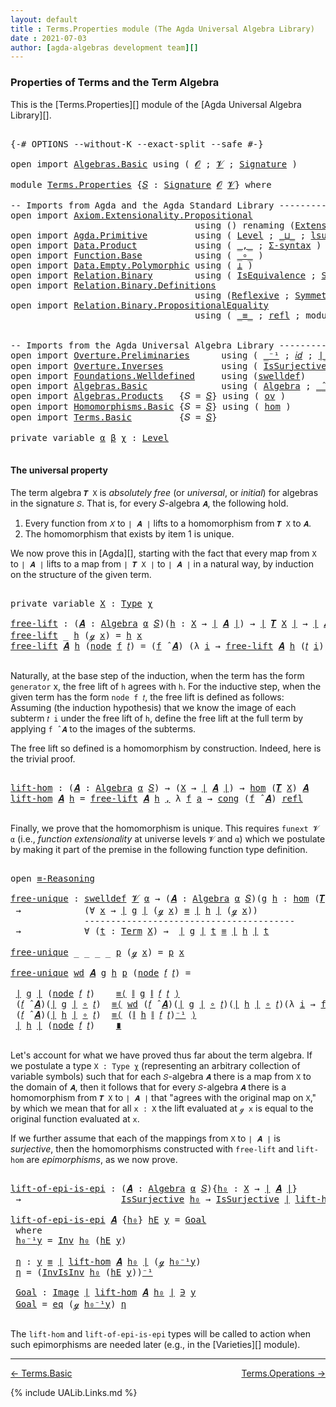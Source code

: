 ```yaml
---
layout: default
title : Terms.Properties module (The Agda Universal Algebra Library)
date : 2021-07-03
author: [agda-algebras development team][]
---
```


### <a id="properties-of-terms-and-the-term-algebra">Properties of Terms and the Term Algebra</a>

This is the [Terms.Properties][] module of the [Agda Universal Algebra Library][].


<pre class="Agda">

<a id="354" class="Symbol">{-#</a> <a id="358" class="Keyword">OPTIONS</a> <a id="366" class="Pragma">--without-K</a> <a id="378" class="Pragma">--exact-split</a> <a id="392" class="Pragma">--safe</a> <a id="399" class="Symbol">#-}</a>

<a id="404" class="Keyword">open</a> <a id="409" class="Keyword">import</a> <a id="416" href="Algebras.Basic.html" class="Module">Algebras.Basic</a> <a id="431" class="Keyword">using</a> <a id="437" class="Symbol">(</a> <a id="439" href="Algebras.Basic.html#1140" class="Generalizable">𝓞</a> <a id="441" class="Symbol">;</a> <a id="443" href="Algebras.Basic.html#1142" class="Generalizable">𝓥</a> <a id="445" class="Symbol">;</a> <a id="447" href="Algebras.Basic.html#3566" class="Function">Signature</a> <a id="457" class="Symbol">)</a>

<a id="460" class="Keyword">module</a> <a id="467" href="Terms.Properties.html" class="Module">Terms.Properties</a> <a id="484" class="Symbol">{</a><a id="485" href="Terms.Properties.html#485" class="Bound">𝑆</a> <a id="487" class="Symbol">:</a> <a id="489" href="Algebras.Basic.html#3566" class="Function">Signature</a> <a id="499" href="Algebras.Basic.html#1140" class="Generalizable">𝓞</a> <a id="501" href="Algebras.Basic.html#1142" class="Generalizable">𝓥</a><a id="502" class="Symbol">}</a> <a id="504" class="Keyword">where</a>

<a id="511" class="Comment">-- Imports from Agda and the Agda Standard Library --------------------------------------</a>
<a id="601" class="Keyword">open</a> <a id="606" class="Keyword">import</a> <a id="613" href="Axiom.Extensionality.Propositional.html" class="Module">Axiom.Extensionality.Propositional</a>
                                   <a id="683" class="Keyword">using</a> <a id="689" class="Symbol">()</a> <a id="692" class="Keyword">renaming</a> <a id="701" class="Symbol">(</a><a id="702" href="Axiom.Extensionality.Propositional.html#741" class="Function">Extensionality</a> <a id="717" class="Symbol">to</a> <a id="720" class="Function">funext</a><a id="726" class="Symbol">)</a>
<a id="728" class="Keyword">open</a> <a id="733" class="Keyword">import</a> <a id="740" href="Agda.Primitive.html" class="Module">Agda.Primitive</a>         <a id="763" class="Keyword">using</a> <a id="769" class="Symbol">(</a> <a id="771" href="Agda.Primitive.html#597" class="Postulate">Level</a> <a id="777" class="Symbol">;</a> <a id="779" href="Agda.Primitive.html#810" class="Primitive Operator">_⊔_</a> <a id="783" class="Symbol">;</a> <a id="785" href="Agda.Primitive.html#780" class="Primitive">lsuc</a> <a id="790" class="Symbol">)</a> <a id="792" class="Keyword">renaming</a> <a id="801" class="Symbol">(</a> <a id="803" href="Agda.Primitive.html#326" class="Primitive">Set</a> <a id="807" class="Symbol">to</a> <a id="810" class="Primitive">Type</a> <a id="815" class="Symbol">)</a>
<a id="817" class="Keyword">open</a> <a id="822" class="Keyword">import</a> <a id="829" href="Data.Product.html" class="Module">Data.Product</a>           <a id="852" class="Keyword">using</a> <a id="858" class="Symbol">(</a> <a id="860" href="Agda.Builtin.Sigma.html#236" class="InductiveConstructor Operator">_,_</a> <a id="864" class="Symbol">;</a> <a id="866" href="Data.Product.html#916" class="Function">Σ-syntax</a> <a id="875" class="Symbol">)</a>
<a id="877" class="Keyword">open</a> <a id="882" class="Keyword">import</a> <a id="889" href="Function.Base.html" class="Module">Function.Base</a>          <a id="912" class="Keyword">using</a> <a id="918" class="Symbol">(</a> <a id="920" href="Function.Base.html#1031" class="Function Operator">_∘_</a> <a id="924" class="Symbol">)</a>
<a id="926" class="Keyword">open</a> <a id="931" class="Keyword">import</a> <a id="938" href="Data.Empty.Polymorphic.html" class="Module">Data.Empty.Polymorphic</a> <a id="961" class="Keyword">using</a> <a id="967" class="Symbol">(</a> <a id="969" href="Data.Empty.Polymorphic.html#331" class="Function">⊥</a> <a id="971" class="Symbol">)</a>
<a id="973" class="Keyword">open</a> <a id="978" class="Keyword">import</a> <a id="985" href="Relation.Binary.html" class="Module">Relation.Binary</a>        <a id="1008" class="Keyword">using</a> <a id="1014" class="Symbol">(</a> <a id="1016" href="Relation.Binary.Structures.html#1522" class="Record">IsEquivalence</a> <a id="1030" class="Symbol">;</a> <a id="1032" href="Relation.Binary.Bundles.html#1009" class="Record">Setoid</a> <a id="1039" class="Symbol">)</a>
<a id="1041" class="Keyword">open</a> <a id="1046" class="Keyword">import</a> <a id="1053" href="Relation.Binary.Definitions.html" class="Module">Relation.Binary.Definitions</a>
                                   <a id="1116" class="Keyword">using</a> <a id="1122" class="Symbol">(</a><a id="1123" href="Relation.Binary.Definitions.html#1339" class="Function">Reflexive</a> <a id="1133" class="Symbol">;</a> <a id="1135" href="Relation.Binary.Definitions.html#1498" class="Function">Symmetric</a> <a id="1145" class="Symbol">;</a> <a id="1147" href="Relation.Binary.Definitions.html#1978" class="Function">Transitive</a> <a id="1158" class="Symbol">)</a>
<a id="1160" class="Keyword">open</a> <a id="1165" class="Keyword">import</a> <a id="1172" href="Relation.Binary.PropositionalEquality.html" class="Module">Relation.Binary.PropositionalEquality</a>
                                   <a id="1245" class="Keyword">using</a> <a id="1251" class="Symbol">(</a> <a id="1253" href="Agda.Builtin.Equality.html#151" class="Datatype Operator">_≡_</a> <a id="1257" class="Symbol">;</a> <a id="1259" href="Agda.Builtin.Equality.html#208" class="InductiveConstructor">refl</a> <a id="1264" class="Symbol">;</a> <a id="1266" class="Keyword">module</a> <a id="1273" href="Relation.Binary.PropositionalEquality.Core.html#2708" class="Module">≡-Reasoning</a> <a id="1285" class="Symbol">;</a> <a id="1287" href="Relation.Binary.PropositionalEquality.Core.html#1130" class="Function">cong</a> <a id="1292" class="Symbol">)</a>


<a id="1296" class="Comment">-- Imports from the Agda Universal Algebra Library ----------------------------------------</a>
<a id="1388" class="Keyword">open</a> <a id="1393" class="Keyword">import</a> <a id="1400" href="Overture.Preliminaries.html" class="Module">Overture.Preliminaries</a>      <a id="1428" class="Keyword">using</a> <a id="1434" class="Symbol">(</a> <a id="1436" href="Overture.Preliminaries.html#4931" class="Function Operator">_⁻¹</a> <a id="1440" class="Symbol">;</a> <a id="1442" href="Overture.Preliminaries.html#5330" class="Function">𝑖𝑑</a> <a id="1445" class="Symbol">;</a> <a id="1447" href="Overture.Preliminaries.html#4227" class="Function Operator">∣_∣</a> <a id="1451" class="Symbol">;</a> <a id="1453" href="Overture.Preliminaries.html#4265" class="Function Operator">∥_∥</a><a id="1456" class="Symbol">)</a>
<a id="1458" class="Keyword">open</a> <a id="1463" class="Keyword">import</a> <a id="1470" href="Overture.Inverses.html" class="Module">Overture.Inverses</a>           <a id="1498" class="Keyword">using</a> <a id="1504" class="Symbol">(</a> <a id="1506" href="Overture.Inverses.html#3317" class="Function">IsSurjective</a> <a id="1519" class="Symbol">;</a> <a id="1521" href="Overture.Inverses.html#1861" class="Function">Inv</a> <a id="1525" class="Symbol">;</a> <a id="1527" href="Overture.Inverses.html#2024" class="Function">InvIsInv</a> <a id="1536" class="Symbol">;</a> <a id="1538" href="Overture.Inverses.html#1261" class="Datatype Operator">Image_∋_</a><a id="1546" class="Symbol">;</a> <a id="1548" href="Overture.Inverses.html#1309" class="InductiveConstructor">eq</a> <a id="1551" class="Symbol">)</a>
<a id="1553" class="Keyword">open</a> <a id="1558" class="Keyword">import</a> <a id="1565" href="Foundations.Welldefined.html" class="Module">Foundations.Welldefined</a>     <a id="1593" class="Keyword">using</a> <a id="1599" class="Symbol">(</a><a id="1600" href="Foundations.Welldefined.html#2650" class="Function">swelldef</a><a id="1608" class="Symbol">)</a>
<a id="1610" class="Keyword">open</a> <a id="1615" class="Keyword">import</a> <a id="1622" href="Algebras.Basic.html" class="Module">Algebras.Basic</a>              <a id="1650" class="Keyword">using</a> <a id="1656" class="Symbol">(</a> <a id="1658" href="Algebras.Basic.html#6008" class="Function">Algebra</a> <a id="1666" class="Symbol">;</a> <a id="1668" href="Algebras.Basic.html#9038" class="Function Operator">_̂_</a> <a id="1672" class="Symbol">)</a>
<a id="1674" class="Keyword">open</a> <a id="1679" class="Keyword">import</a> <a id="1686" href="Algebras.Products.html" class="Module">Algebras.Products</a>   <a id="1706" class="Symbol">{</a><a id="1707" class="Argument">𝑆</a> <a id="1709" class="Symbol">=</a> <a id="1711" href="Terms.Properties.html#485" class="Bound">𝑆</a><a id="1712" class="Symbol">}</a> <a id="1714" class="Keyword">using</a> <a id="1720" class="Symbol">(</a> <a id="1722" href="Algebras.Products.html#2982" class="Function">ov</a> <a id="1725" class="Symbol">)</a>
<a id="1727" class="Keyword">open</a> <a id="1732" class="Keyword">import</a> <a id="1739" href="Homomorphisms.Basic.html" class="Module">Homomorphisms.Basic</a> <a id="1759" class="Symbol">{</a><a id="1760" class="Argument">𝑆</a> <a id="1762" class="Symbol">=</a> <a id="1764" href="Terms.Properties.html#485" class="Bound">𝑆</a><a id="1765" class="Symbol">}</a> <a id="1767" class="Keyword">using</a> <a id="1773" class="Symbol">(</a> <a id="1775" href="Homomorphisms.Basic.html#3096" class="Function">hom</a> <a id="1779" class="Symbol">)</a>
<a id="1781" class="Keyword">open</a> <a id="1786" class="Keyword">import</a> <a id="1793" href="Terms.Basic.html" class="Module">Terms.Basic</a>         <a id="1813" class="Symbol">{</a><a id="1814" class="Argument">𝑆</a> <a id="1816" class="Symbol">=</a> <a id="1818" href="Terms.Properties.html#485" class="Bound">𝑆</a><a id="1819" class="Symbol">}</a>

<a id="1822" class="Keyword">private</a> <a id="1830" class="Keyword">variable</a> <a id="1839" href="Terms.Properties.html#1839" class="Generalizable">α</a> <a id="1841" href="Terms.Properties.html#1841" class="Generalizable">β</a> <a id="1843" href="Terms.Properties.html#1843" class="Generalizable">χ</a> <a id="1845" class="Symbol">:</a> <a id="1847" href="Agda.Primitive.html#597" class="Postulate">Level</a>

</pre>


#### <a id="the-universal-property">The universal property</a>

The term algebra `𝑻 X` is *absolutely free* (or *universal*, or *initial*) for algebras in the signature `𝑆`. That is, for every 𝑆-algebra `𝑨`, the following hold.

1. Every function from `𝑋` to `∣ 𝑨 ∣` lifts to a homomorphism from `𝑻 X` to `𝑨`.
2. The homomorphism that exists by item 1 is unique.

We now prove this in [Agda][], starting with the fact that every map from `X` to `∣ 𝑨 ∣` lifts to a map from `∣ 𝑻 X ∣` to `∣ 𝑨 ∣` in a natural way, by induction on the structure of the given term.

<pre class="Agda">

<a id="2443" class="Keyword">private</a> <a id="2451" class="Keyword">variable</a> <a id="2460" href="Terms.Properties.html#2460" class="Generalizable">X</a> <a id="2462" class="Symbol">:</a> <a id="2464" href="Terms.Properties.html#810" class="Primitive">Type</a> <a id="2469" href="Terms.Properties.html#1843" class="Generalizable">χ</a>

<a id="free-lift"></a><a id="2472" href="Terms.Properties.html#2472" class="Function">free-lift</a> <a id="2482" class="Symbol">:</a> <a id="2484" class="Symbol">(</a><a id="2485" href="Terms.Properties.html#2485" class="Bound">𝑨</a> <a id="2487" class="Symbol">:</a> <a id="2489" href="Algebras.Basic.html#6008" class="Function">Algebra</a> <a id="2497" href="Terms.Properties.html#1839" class="Generalizable">α</a> <a id="2499" href="Terms.Properties.html#485" class="Bound">𝑆</a><a id="2500" class="Symbol">)(</a><a id="2502" href="Terms.Properties.html#2502" class="Bound">h</a> <a id="2504" class="Symbol">:</a> <a id="2506" href="Terms.Properties.html#2460" class="Generalizable">X</a> <a id="2508" class="Symbol">→</a> <a id="2510" href="Overture.Preliminaries.html#4227" class="Function Operator">∣</a> <a id="2512" href="Terms.Properties.html#2485" class="Bound">𝑨</a> <a id="2514" href="Overture.Preliminaries.html#4227" class="Function Operator">∣</a><a id="2515" class="Symbol">)</a> <a id="2517" class="Symbol">→</a> <a id="2519" href="Overture.Preliminaries.html#4227" class="Function Operator">∣</a> <a id="2521" href="Terms.Basic.html#3261" class="Function">𝑻</a> <a id="2523" href="Terms.Properties.html#2460" class="Generalizable">X</a> <a id="2525" href="Overture.Preliminaries.html#4227" class="Function Operator">∣</a> <a id="2527" class="Symbol">→</a> <a id="2529" href="Overture.Preliminaries.html#4227" class="Function Operator">∣</a> <a id="2531" href="Terms.Properties.html#2485" class="Bound">𝑨</a> <a id="2533" href="Overture.Preliminaries.html#4227" class="Function Operator">∣</a>
<a id="2535" href="Terms.Properties.html#2472" class="Function">free-lift</a> <a id="2545" class="Symbol">_</a> <a id="2547" href="Terms.Properties.html#2547" class="Bound">h</a> <a id="2549" class="Symbol">(</a><a id="2550" href="Terms.Basic.html#2030" class="InductiveConstructor">ℊ</a> <a id="2552" href="Terms.Properties.html#2552" class="Bound">x</a><a id="2553" class="Symbol">)</a> <a id="2555" class="Symbol">=</a> <a id="2557" href="Terms.Properties.html#2547" class="Bound">h</a> <a id="2559" href="Terms.Properties.html#2552" class="Bound">x</a>
<a id="2561" href="Terms.Properties.html#2472" class="Function">free-lift</a> <a id="2571" href="Terms.Properties.html#2571" class="Bound">𝑨</a> <a id="2573" href="Terms.Properties.html#2573" class="Bound">h</a> <a id="2575" class="Symbol">(</a><a id="2576" href="Terms.Basic.html#2072" class="InductiveConstructor">node</a> <a id="2581" href="Terms.Properties.html#2581" class="Bound">f</a> <a id="2583" href="Terms.Properties.html#2583" class="Bound">𝑡</a><a id="2584" class="Symbol">)</a> <a id="2586" class="Symbol">=</a> <a id="2588" class="Symbol">(</a><a id="2589" href="Terms.Properties.html#2581" class="Bound">f</a> <a id="2591" href="Algebras.Basic.html#9038" class="Function Operator">̂</a> <a id="2593" href="Terms.Properties.html#2571" class="Bound">𝑨</a><a id="2594" class="Symbol">)</a> <a id="2596" class="Symbol">(λ</a> <a id="2599" href="Terms.Properties.html#2599" class="Bound">i</a> <a id="2601" class="Symbol">→</a> <a id="2603" href="Terms.Properties.html#2472" class="Function">free-lift</a> <a id="2613" href="Terms.Properties.html#2571" class="Bound">𝑨</a> <a id="2615" href="Terms.Properties.html#2573" class="Bound">h</a> <a id="2617" class="Symbol">(</a><a id="2618" href="Terms.Properties.html#2583" class="Bound">𝑡</a> <a id="2620" href="Terms.Properties.html#2599" class="Bound">i</a><a id="2621" class="Symbol">))</a>

</pre>

Naturally, at the base step of the induction, when the term has the form `generator`
x, the free lift of `h` agrees with `h`.  For the inductive step, when the
given term has the form `node f 𝑡`, the free lift is defined as
follows: Assuming (the induction hypothesis) that we know the image of each
subterm `𝑡 i` under the free lift of `h`, define the free lift at the
full term by applying `f ̂ 𝑨` to the images of the subterms.

The free lift so defined is a homomorphism by construction. Indeed, here is the trivial proof.

<pre class="Agda">

<a id="lift-hom"></a><a id="3179" href="Terms.Properties.html#3179" class="Function">lift-hom</a> <a id="3188" class="Symbol">:</a> <a id="3190" class="Symbol">(</a><a id="3191" href="Terms.Properties.html#3191" class="Bound">𝑨</a> <a id="3193" class="Symbol">:</a> <a id="3195" href="Algebras.Basic.html#6008" class="Function">Algebra</a> <a id="3203" href="Terms.Properties.html#1839" class="Generalizable">α</a> <a id="3205" href="Terms.Properties.html#485" class="Bound">𝑆</a><a id="3206" class="Symbol">)</a> <a id="3208" class="Symbol">→</a> <a id="3210" class="Symbol">(</a><a id="3211" href="Terms.Properties.html#2460" class="Generalizable">X</a> <a id="3213" class="Symbol">→</a> <a id="3215" href="Overture.Preliminaries.html#4227" class="Function Operator">∣</a> <a id="3217" href="Terms.Properties.html#3191" class="Bound">𝑨</a> <a id="3219" href="Overture.Preliminaries.html#4227" class="Function Operator">∣</a><a id="3220" class="Symbol">)</a> <a id="3222" class="Symbol">→</a> <a id="3224" href="Homomorphisms.Basic.html#3096" class="Function">hom</a> <a id="3228" class="Symbol">(</a><a id="3229" href="Terms.Basic.html#3261" class="Function">𝑻</a> <a id="3231" href="Terms.Properties.html#2460" class="Generalizable">X</a><a id="3232" class="Symbol">)</a> <a id="3234" href="Terms.Properties.html#3191" class="Bound">𝑨</a>
<a id="3236" href="Terms.Properties.html#3179" class="Function">lift-hom</a> <a id="3245" href="Terms.Properties.html#3245" class="Bound">𝑨</a> <a id="3247" href="Terms.Properties.html#3247" class="Bound">h</a> <a id="3249" class="Symbol">=</a> <a id="3251" href="Terms.Properties.html#2472" class="Function">free-lift</a> <a id="3261" href="Terms.Properties.html#3245" class="Bound">𝑨</a> <a id="3263" href="Terms.Properties.html#3247" class="Bound">h</a> <a id="3265" href="Agda.Builtin.Sigma.html#236" class="InductiveConstructor Operator">,</a> <a id="3267" class="Symbol">λ</a> <a id="3269" href="Terms.Properties.html#3269" class="Bound">f</a> <a id="3271" href="Terms.Properties.html#3271" class="Bound">a</a> <a id="3273" class="Symbol">→</a> <a id="3275" href="Relation.Binary.PropositionalEquality.Core.html#1130" class="Function">cong</a> <a id="3280" class="Symbol">(</a><a id="3281" href="Terms.Properties.html#3269" class="Bound">f</a> <a id="3283" href="Algebras.Basic.html#9038" class="Function Operator">̂</a> <a id="3285" href="Terms.Properties.html#3245" class="Bound">𝑨</a><a id="3286" class="Symbol">)</a> <a id="3288" href="Agda.Builtin.Equality.html#208" class="InductiveConstructor">refl</a>

</pre>

Finally, we prove that the homomorphism is unique.  This requires `funext 𝓥 α` (i.e., *function extensionality* at universe levels `𝓥` and `α`) which we postulate by making it part of the premise in the following function type definition.

<pre class="Agda">

<a id="3560" class="Keyword">open</a> <a id="3565" href="Relation.Binary.PropositionalEquality.Core.html#2708" class="Module">≡-Reasoning</a>

<a id="free-unique"></a><a id="3578" href="Terms.Properties.html#3578" class="Function">free-unique</a> <a id="3590" class="Symbol">:</a> <a id="3592" href="Foundations.Welldefined.html#2650" class="Function">swelldef</a> <a id="3601" href="Terms.Properties.html#501" class="Bound">𝓥</a> <a id="3603" href="Terms.Properties.html#1839" class="Generalizable">α</a> <a id="3605" class="Symbol">→</a> <a id="3607" class="Symbol">(</a><a id="3608" href="Terms.Properties.html#3608" class="Bound">𝑨</a> <a id="3610" class="Symbol">:</a> <a id="3612" href="Algebras.Basic.html#6008" class="Function">Algebra</a> <a id="3620" href="Terms.Properties.html#1839" class="Generalizable">α</a> <a id="3622" href="Terms.Properties.html#485" class="Bound">𝑆</a><a id="3623" class="Symbol">)(</a><a id="3625" href="Terms.Properties.html#3625" class="Bound">g</a> <a id="3627" href="Terms.Properties.html#3627" class="Bound">h</a> <a id="3629" class="Symbol">:</a> <a id="3631" href="Homomorphisms.Basic.html#3096" class="Function">hom</a> <a id="3635" class="Symbol">(</a><a id="3636" href="Terms.Basic.html#3261" class="Function">𝑻</a> <a id="3638" href="Terms.Properties.html#2460" class="Generalizable">X</a><a id="3639" class="Symbol">)</a> <a id="3641" href="Terms.Properties.html#3608" class="Bound">𝑨</a><a id="3642" class="Symbol">)</a>
 <a id="3645" class="Symbol">→</a>            <a id="3658" class="Symbol">(∀</a> <a id="3661" href="Terms.Properties.html#3661" class="Bound">x</a> <a id="3663" class="Symbol">→</a> <a id="3665" href="Overture.Preliminaries.html#4227" class="Function Operator">∣</a> <a id="3667" href="Terms.Properties.html#3625" class="Bound">g</a> <a id="3669" href="Overture.Preliminaries.html#4227" class="Function Operator">∣</a> <a id="3671" class="Symbol">(</a><a id="3672" href="Terms.Basic.html#2030" class="InductiveConstructor">ℊ</a> <a id="3674" href="Terms.Properties.html#3661" class="Bound">x</a><a id="3675" class="Symbol">)</a> <a id="3677" href="Agda.Builtin.Equality.html#151" class="Datatype Operator">≡</a> <a id="3679" href="Overture.Preliminaries.html#4227" class="Function Operator">∣</a> <a id="3681" href="Terms.Properties.html#3627" class="Bound">h</a> <a id="3683" href="Overture.Preliminaries.html#4227" class="Function Operator">∣</a> <a id="3685" class="Symbol">(</a><a id="3686" href="Terms.Basic.html#2030" class="InductiveConstructor">ℊ</a> <a id="3688" href="Terms.Properties.html#3661" class="Bound">x</a><a id="3689" class="Symbol">))</a>
              <a id="3706" class="Comment">----------------------------------------</a>
 <a id="3748" class="Symbol">→</a>            <a id="3761" class="Symbol">∀</a> <a id="3763" class="Symbol">(</a><a id="3764" href="Terms.Properties.html#3764" class="Bound">t</a> <a id="3766" class="Symbol">:</a> <a id="3768" href="Terms.Basic.html#1989" class="Datatype">Term</a> <a id="3773" href="Terms.Properties.html#2460" class="Generalizable">X</a><a id="3774" class="Symbol">)</a> <a id="3776" class="Symbol">→</a>  <a id="3779" href="Overture.Preliminaries.html#4227" class="Function Operator">∣</a> <a id="3781" href="Terms.Properties.html#3625" class="Bound">g</a> <a id="3783" href="Overture.Preliminaries.html#4227" class="Function Operator">∣</a> <a id="3785" href="Terms.Properties.html#3764" class="Bound">t</a> <a id="3787" href="Agda.Builtin.Equality.html#151" class="Datatype Operator">≡</a> <a id="3789" href="Overture.Preliminaries.html#4227" class="Function Operator">∣</a> <a id="3791" href="Terms.Properties.html#3627" class="Bound">h</a> <a id="3793" href="Overture.Preliminaries.html#4227" class="Function Operator">∣</a> <a id="3795" href="Terms.Properties.html#3764" class="Bound">t</a>

<a id="3798" href="Terms.Properties.html#3578" class="Function">free-unique</a> <a id="3810" class="Symbol">_</a> <a id="3812" class="Symbol">_</a> <a id="3814" class="Symbol">_</a> <a id="3816" class="Symbol">_</a> <a id="3818" href="Terms.Properties.html#3818" class="Bound">p</a> <a id="3820" class="Symbol">(</a><a id="3821" href="Terms.Basic.html#2030" class="InductiveConstructor">ℊ</a> <a id="3823" href="Terms.Properties.html#3823" class="Bound">x</a><a id="3824" class="Symbol">)</a> <a id="3826" class="Symbol">=</a> <a id="3828" href="Terms.Properties.html#3818" class="Bound">p</a> <a id="3830" href="Terms.Properties.html#3823" class="Bound">x</a>

<a id="3833" href="Terms.Properties.html#3578" class="Function">free-unique</a> <a id="3845" href="Terms.Properties.html#3845" class="Bound">wd</a> <a id="3848" href="Terms.Properties.html#3848" class="Bound">𝑨</a> <a id="3850" href="Terms.Properties.html#3850" class="Bound">g</a> <a id="3852" href="Terms.Properties.html#3852" class="Bound">h</a> <a id="3854" href="Terms.Properties.html#3854" class="Bound">p</a> <a id="3856" class="Symbol">(</a><a id="3857" href="Terms.Basic.html#2072" class="InductiveConstructor">node</a> <a id="3862" href="Terms.Properties.html#3862" class="Bound">𝑓</a> <a id="3864" href="Terms.Properties.html#3864" class="Bound">𝑡</a><a id="3865" class="Symbol">)</a> <a id="3867" class="Symbol">=</a>

 <a id="3871" href="Overture.Preliminaries.html#4227" class="Function Operator">∣</a> <a id="3873" href="Terms.Properties.html#3850" class="Bound">g</a> <a id="3875" href="Overture.Preliminaries.html#4227" class="Function Operator">∣</a> <a id="3877" class="Symbol">(</a><a id="3878" href="Terms.Basic.html#2072" class="InductiveConstructor">node</a> <a id="3883" href="Terms.Properties.html#3862" class="Bound">𝑓</a> <a id="3885" href="Terms.Properties.html#3864" class="Bound">𝑡</a><a id="3886" class="Symbol">)</a>    <a id="3891" href="Relation.Binary.PropositionalEquality.Core.html#2923" class="Function">≡⟨</a> <a id="3894" href="Overture.Preliminaries.html#4265" class="Function Operator">∥</a> <a id="3896" href="Terms.Properties.html#3850" class="Bound">g</a> <a id="3898" href="Overture.Preliminaries.html#4265" class="Function Operator">∥</a> <a id="3900" href="Terms.Properties.html#3862" class="Bound">𝑓</a> <a id="3902" href="Terms.Properties.html#3864" class="Bound">𝑡</a> <a id="3904" href="Relation.Binary.PropositionalEquality.Core.html#2923" class="Function">⟩</a>
 <a id="3907" class="Symbol">(</a><a id="3908" href="Terms.Properties.html#3862" class="Bound">𝑓</a> <a id="3910" href="Algebras.Basic.html#9038" class="Function Operator">̂</a> <a id="3912" href="Terms.Properties.html#3848" class="Bound">𝑨</a><a id="3913" class="Symbol">)(</a><a id="3915" href="Overture.Preliminaries.html#4227" class="Function Operator">∣</a> <a id="3917" href="Terms.Properties.html#3850" class="Bound">g</a> <a id="3919" href="Overture.Preliminaries.html#4227" class="Function Operator">∣</a> <a id="3921" href="Function.Base.html#1031" class="Function Operator">∘</a> <a id="3923" href="Terms.Properties.html#3864" class="Bound">𝑡</a><a id="3924" class="Symbol">)</a>  <a id="3927" href="Relation.Binary.PropositionalEquality.Core.html#2923" class="Function">≡⟨</a> <a id="3930" href="Terms.Properties.html#3845" class="Bound">wd</a> <a id="3933" class="Symbol">(</a><a id="3934" href="Terms.Properties.html#3862" class="Bound">𝑓</a> <a id="3936" href="Algebras.Basic.html#9038" class="Function Operator">̂</a> <a id="3938" href="Terms.Properties.html#3848" class="Bound">𝑨</a><a id="3939" class="Symbol">)(</a><a id="3941" href="Overture.Preliminaries.html#4227" class="Function Operator">∣</a> <a id="3943" href="Terms.Properties.html#3850" class="Bound">g</a> <a id="3945" href="Overture.Preliminaries.html#4227" class="Function Operator">∣</a> <a id="3947" href="Function.Base.html#1031" class="Function Operator">∘</a> <a id="3949" href="Terms.Properties.html#3864" class="Bound">𝑡</a><a id="3950" class="Symbol">)(</a><a id="3952" href="Overture.Preliminaries.html#4227" class="Function Operator">∣</a> <a id="3954" href="Terms.Properties.html#3852" class="Bound">h</a> <a id="3956" href="Overture.Preliminaries.html#4227" class="Function Operator">∣</a> <a id="3958" href="Function.Base.html#1031" class="Function Operator">∘</a> <a id="3960" href="Terms.Properties.html#3864" class="Bound">𝑡</a><a id="3961" class="Symbol">)(λ</a> <a id="3965" href="Terms.Properties.html#3965" class="Bound">i</a> <a id="3967" class="Symbol">→</a> <a id="3969" href="Terms.Properties.html#3578" class="Function">free-unique</a> <a id="3981" href="Terms.Properties.html#3845" class="Bound">wd</a> <a id="3984" href="Terms.Properties.html#3848" class="Bound">𝑨</a> <a id="3986" href="Terms.Properties.html#3850" class="Bound">g</a> <a id="3988" href="Terms.Properties.html#3852" class="Bound">h</a> <a id="3990" href="Terms.Properties.html#3854" class="Bound">p</a> <a id="3992" class="Symbol">(</a><a id="3993" href="Terms.Properties.html#3864" class="Bound">𝑡</a> <a id="3995" href="Terms.Properties.html#3965" class="Bound">i</a><a id="3996" class="Symbol">))</a> <a id="3999" href="Relation.Binary.PropositionalEquality.Core.html#2923" class="Function">⟩</a>
 <a id="4002" class="Symbol">(</a><a id="4003" href="Terms.Properties.html#3862" class="Bound">𝑓</a> <a id="4005" href="Algebras.Basic.html#9038" class="Function Operator">̂</a> <a id="4007" href="Terms.Properties.html#3848" class="Bound">𝑨</a><a id="4008" class="Symbol">)(</a><a id="4010" href="Overture.Preliminaries.html#4227" class="Function Operator">∣</a> <a id="4012" href="Terms.Properties.html#3852" class="Bound">h</a> <a id="4014" href="Overture.Preliminaries.html#4227" class="Function Operator">∣</a> <a id="4016" href="Function.Base.html#1031" class="Function Operator">∘</a> <a id="4018" href="Terms.Properties.html#3864" class="Bound">𝑡</a><a id="4019" class="Symbol">)</a>  <a id="4022" href="Relation.Binary.PropositionalEquality.Core.html#2923" class="Function">≡⟨</a> <a id="4025" class="Symbol">(</a><a id="4026" href="Overture.Preliminaries.html#4265" class="Function Operator">∥</a> <a id="4028" href="Terms.Properties.html#3852" class="Bound">h</a> <a id="4030" href="Overture.Preliminaries.html#4265" class="Function Operator">∥</a> <a id="4032" href="Terms.Properties.html#3862" class="Bound">𝑓</a> <a id="4034" href="Terms.Properties.html#3864" class="Bound">𝑡</a><a id="4035" class="Symbol">)</a><a id="4036" href="Overture.Preliminaries.html#4931" class="Function Operator">⁻¹</a> <a id="4039" href="Relation.Binary.PropositionalEquality.Core.html#2923" class="Function">⟩</a>
 <a id="4042" href="Overture.Preliminaries.html#4227" class="Function Operator">∣</a> <a id="4044" href="Terms.Properties.html#3852" class="Bound">h</a> <a id="4046" href="Overture.Preliminaries.html#4227" class="Function Operator">∣</a> <a id="4048" class="Symbol">(</a><a id="4049" href="Terms.Basic.html#2072" class="InductiveConstructor">node</a> <a id="4054" href="Terms.Properties.html#3862" class="Bound">𝑓</a> <a id="4056" href="Terms.Properties.html#3864" class="Bound">𝑡</a><a id="4057" class="Symbol">)</a>    <a id="4062" href="Relation.Binary.PropositionalEquality.Core.html#3105" class="Function Operator">∎</a>

</pre>

Let's account for what we have proved thus far about the term algebra.  If we postulate a type `X : Type χ` (representing an arbitrary collection of variable symbols) such that for each `𝑆`-algebra `𝑨` there is a map from `X` to the domain of `𝑨`, then it follows that for every `𝑆`-algebra `𝑨` there is a homomorphism from `𝑻 X` to `∣ 𝑨 ∣` that "agrees with the original map on `X`," by which we mean that for all `x : X` the lift evaluated at `ℊ x` is equal to the original function evaluated at `x`.

If we further assume that each of the mappings from `X` to `∣ 𝑨 ∣` is *surjective*, then the homomorphisms constructed with `free-lift` and `lift-hom` are *epimorphisms*, as we now prove.

<pre class="Agda">

<a id="lift-of-epi-is-epi"></a><a id="4784" href="Terms.Properties.html#4784" class="Function">lift-of-epi-is-epi</a> <a id="4803" class="Symbol">:</a> <a id="4805" class="Symbol">(</a><a id="4806" href="Terms.Properties.html#4806" class="Bound">𝑨</a> <a id="4808" class="Symbol">:</a> <a id="4810" href="Algebras.Basic.html#6008" class="Function">Algebra</a> <a id="4818" href="Terms.Properties.html#1839" class="Generalizable">α</a> <a id="4820" href="Terms.Properties.html#485" class="Bound">𝑆</a><a id="4821" class="Symbol">){</a><a id="4823" href="Terms.Properties.html#4823" class="Bound">h₀</a> <a id="4826" class="Symbol">:</a> <a id="4828" href="Terms.Properties.html#2460" class="Generalizable">X</a> <a id="4830" class="Symbol">→</a> <a id="4832" href="Overture.Preliminaries.html#4227" class="Function Operator">∣</a> <a id="4834" href="Terms.Properties.html#4806" class="Bound">𝑨</a> <a id="4836" href="Overture.Preliminaries.html#4227" class="Function Operator">∣</a><a id="4837" class="Symbol">}</a>
 <a id="4840" class="Symbol">→</a>                   <a id="4860" href="Overture.Inverses.html#3317" class="Function">IsSurjective</a> <a id="4873" href="Terms.Properties.html#4823" class="Bound">h₀</a> <a id="4876" class="Symbol">→</a> <a id="4878" href="Overture.Inverses.html#3317" class="Function">IsSurjective</a> <a id="4891" href="Overture.Preliminaries.html#4227" class="Function Operator">∣</a> <a id="4893" href="Terms.Properties.html#3179" class="Function">lift-hom</a> <a id="4902" href="Terms.Properties.html#4806" class="Bound">𝑨</a> <a id="4904" href="Terms.Properties.html#4823" class="Bound">h₀</a> <a id="4907" href="Overture.Preliminaries.html#4227" class="Function Operator">∣</a>

<a id="4910" href="Terms.Properties.html#4784" class="Function">lift-of-epi-is-epi</a> <a id="4929" href="Terms.Properties.html#4929" class="Bound">𝑨</a> <a id="4931" class="Symbol">{</a><a id="4932" href="Terms.Properties.html#4932" class="Bound">h₀</a><a id="4934" class="Symbol">}</a> <a id="4936" href="Terms.Properties.html#4936" class="Bound">hE</a> <a id="4939" href="Terms.Properties.html#4939" class="Bound">y</a> <a id="4941" class="Symbol">=</a> <a id="4943" href="Terms.Properties.html#5046" class="Function">Goal</a>
 <a id="4949" class="Keyword">where</a>
 <a id="4956" href="Terms.Properties.html#4956" class="Function">h₀⁻¹y</a> <a id="4962" class="Symbol">=</a> <a id="4964" href="Overture.Inverses.html#1861" class="Function">Inv</a> <a id="4968" href="Terms.Properties.html#4932" class="Bound">h₀</a> <a id="4971" class="Symbol">(</a><a id="4972" href="Terms.Properties.html#4936" class="Bound">hE</a> <a id="4975" href="Terms.Properties.html#4939" class="Bound">y</a><a id="4976" class="Symbol">)</a>

 <a id="4980" href="Terms.Properties.html#4980" class="Function">η</a> <a id="4982" class="Symbol">:</a> <a id="4984" href="Terms.Properties.html#4939" class="Bound">y</a> <a id="4986" href="Agda.Builtin.Equality.html#151" class="Datatype Operator">≡</a> <a id="4988" href="Overture.Preliminaries.html#4227" class="Function Operator">∣</a> <a id="4990" href="Terms.Properties.html#3179" class="Function">lift-hom</a> <a id="4999" href="Terms.Properties.html#4929" class="Bound">𝑨</a> <a id="5001" href="Terms.Properties.html#4932" class="Bound">h₀</a> <a id="5004" href="Overture.Preliminaries.html#4227" class="Function Operator">∣</a> <a id="5006" class="Symbol">(</a><a id="5007" href="Terms.Basic.html#2030" class="InductiveConstructor">ℊ</a> <a id="5009" href="Terms.Properties.html#4956" class="Function">h₀⁻¹y</a><a id="5014" class="Symbol">)</a>
 <a id="5017" href="Terms.Properties.html#4980" class="Function">η</a> <a id="5019" class="Symbol">=</a> <a id="5021" class="Symbol">(</a><a id="5022" href="Overture.Inverses.html#2024" class="Function">InvIsInv</a> <a id="5031" href="Terms.Properties.html#4932" class="Bound">h₀</a> <a id="5034" class="Symbol">(</a><a id="5035" href="Terms.Properties.html#4936" class="Bound">hE</a> <a id="5038" href="Terms.Properties.html#4939" class="Bound">y</a><a id="5039" class="Symbol">))</a><a id="5041" href="Overture.Preliminaries.html#4931" class="Function Operator">⁻¹</a>

 <a id="5046" href="Terms.Properties.html#5046" class="Function">Goal</a> <a id="5051" class="Symbol">:</a> <a id="5053" href="Overture.Inverses.html#1261" class="Datatype Operator">Image</a> <a id="5059" href="Overture.Preliminaries.html#4227" class="Function Operator">∣</a> <a id="5061" href="Terms.Properties.html#3179" class="Function">lift-hom</a> <a id="5070" href="Terms.Properties.html#4929" class="Bound">𝑨</a> <a id="5072" href="Terms.Properties.html#4932" class="Bound">h₀</a> <a id="5075" href="Overture.Preliminaries.html#4227" class="Function Operator">∣</a> <a id="5077" href="Overture.Inverses.html#1261" class="Datatype Operator">∋</a> <a id="5079" href="Terms.Properties.html#4939" class="Bound">y</a>
 <a id="5082" href="Terms.Properties.html#5046" class="Function">Goal</a> <a id="5087" class="Symbol">=</a> <a id="5089" href="Overture.Inverses.html#1309" class="InductiveConstructor">eq</a> <a id="5092" class="Symbol">(</a><a id="5093" href="Terms.Basic.html#2030" class="InductiveConstructor">ℊ</a> <a id="5095" href="Terms.Properties.html#4956" class="Function">h₀⁻¹y</a><a id="5100" class="Symbol">)</a> <a id="5102" href="Terms.Properties.html#4980" class="Function">η</a>

</pre>

The `lift-hom` and `lift-of-epi-is-epi` types will be called to action when such epimorphisms are needed later (e.g., in the [Varieties][] module).


------------------------------

[← Terms.Basic](Terms.Basic.html)
<span style="float:right;">[Terms.Operations →](Terms.Operations.html)</span>

{% include UALib.Links.md %}

[the agda-algebras development team]: https://github.com/ualib/agda-algebras#the-agda-algebras-development-team

